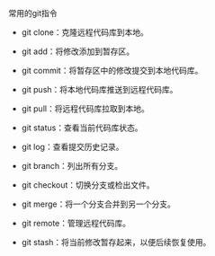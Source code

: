 常用的git指令
- git clone：克隆远程代码库到本地。

- git add：将修改添加到暂存区。

- git commit：将暂存区中的修改提交到本地代码库。

- git push：将本地代码库推送到远程代码库。

- git pull：将远程代码库拉取到本地。

- git status：查看当前代码库状态。

- git log：查看提交历史记录。

- git branch：列出所有分支。

- git checkout：切换分支或检出文件。

- git merge：将一个分支合并到另一个分支。

- git remote：管理远程代码库。

- git stash：将当前修改暂存起来，以便后续恢复使用。